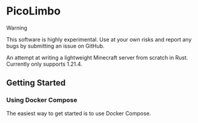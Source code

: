 # PicoLimbo

> [!WARNING]
> This software is highly experimental. Use at your own risks and report any bugs by submitting an issue on GitHub.

An attempt at writing a lightweight Minecraft server from scratch in Rust. Currently only supports 1.21.4.

## Getting Started

### Using Docker Compose

The easiest way to get started is to use Docker Compose.
